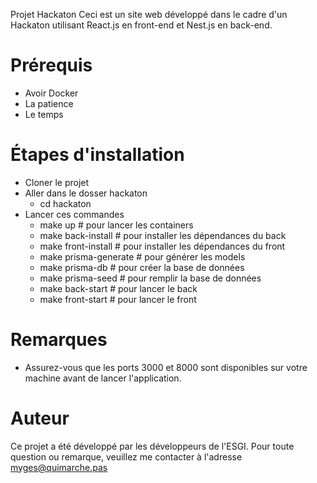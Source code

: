Projet Hackaton
Ceci est un site web développé dans le cadre d'un Hackaton utilisant React.js en front-end et Nest.js en back-end.

# Prérequis
- Avoir Docker
- La patience
- Le temps

# Étapes d'installation
- Cloner le projet
- Aller dans le dosser hackaton
   - cd hackaton
- Lancer ces commandes
  - make up # pour lancer les containers
  - make back-install # pour installer les dépendances du back
  - make front-install # pour installer les dépendances du front
  - make prisma-generate # pour générer les models
  - make prisma-db # pour créer la base de données
  - make prisma-seed # pour remplir la base de données
  - make back-start # pour lancer le back
  - make front-start # pour lancer le front

# Remarques
- Assurez-vous que les ports 3000 et 8000 sont disponibles sur votre machine avant de lancer l'application.

# Auteur
Ce projet a été développé par les développeurs de l'ESGI. Pour toute question ou remarque, veuillez me contacter à l'adresse myges@quimarche.pas